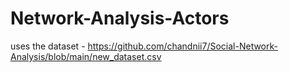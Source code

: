 # Network-Analysis-Actors
uses the dataset - https://github.com/chandnii7/Social-Network-Analysis/blob/main/new_dataset.csv
